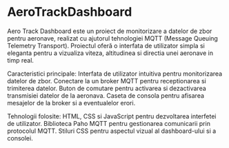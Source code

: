 # AeroTrackDashboard

Aero Track Dashboard este un proiect de monitorizare a datelor de zbor pentru aeronave, realizat cu ajutorul tehnologiei MQTT (Message Queuing Telemetry Transport). 
Proiectul oferă o interfata de utilizator simpla si eleganta pentru a vizualiza viteza, altitudinea si directia unei aeronave in timp real.

Caracteristici principale:
Interfata de utilizator intuitiva pentru monitorizarea datelor de zbor.
Conectare la un broker MQTT pentru receptionarea si trimiterea datelor.
Buton de comutare pentru activarea si dezactivarea transmisiei datelor de la aeronava.
Caseta de consola pentru afisarea mesajelor de la broker si a eventualelor erori.

Tehnologii folosite:
HTML, CSS si JavaScript pentru dezvoltarea interfetei de utilizator.
Biblioteca Paho MQTT pentru gestionarea comunicarii prin protocolul MQTT.
Stiluri CSS pentru aspectul vizual al dashboard-ului si a consolei.
